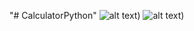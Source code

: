 "# CalculatorPython" 
![alt text](https://github.com/xuandapa99/CalculatorPython/blob/master/images/1.jpg?raw=true))
![alt text](https://github.com/xuandapa99/CalculatorPython/blob/master/images/2.jpg?raw=true))
